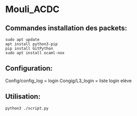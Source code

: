 # Mouli_ACDC
## Commandes installation des packets: 
```
sudo apt update
apt install python3-pip
pip install GitPython
sudo apt install ocaml-nox

```

## Configuration:
Config/config_log = login
Congig/L3_login = liste login elève

## Utilisation:
```
python3 ./script.py

```
